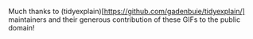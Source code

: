 Much thanks to (tidyexplain)[https://github.com/gadenbuie/tidyexplain/] maintainers and their generous contribution of these GIFs to the public domain!